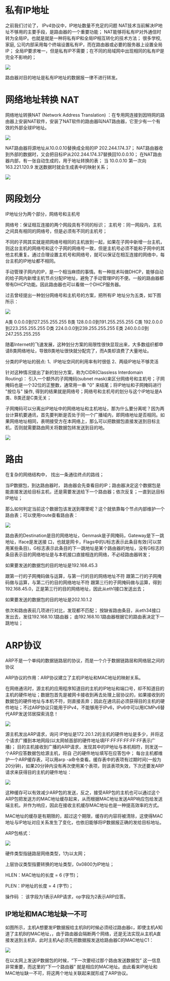 # 私有IP地址

之前我们讨论了， IPv4协议中，IP地址数量不充足的问题
NAT技术当前解决IP地址不够用的主要手段，是路由器的一个重要功能；
NAT能够将私有IP对外通信时转为全局IP。也就是就是一种将私有IP和全局IP相互转化的技术方法；
很多学校, 家庭, 公司内部采用每个终端设置私有IP，而在路由器或必要的服务器上设置全局IP；
全局IP要求唯一，但是私有IP不需要；在不同的局域网中出现相同的私有IP是完全不影响的；

![](net_01.png)

路由器对目的地址是私有IP地址的数据报一律不进行转发。

# 网络地址转换 NAT

网络地址转换NAT (Network Address Translation) ：在专用网连接到因特网的路由器上安装NAT软件，安装了NAT软件的路由器叫NAT路由器，它至少有一个有效的外部全球IP地址。

![](net_02.png)

NAT路由器将源地址从10.0.0.10替换成全局的IP 202.244.174.37；
NAT路由器收到外部的数据时，又会把目标IP从202.244.174.37替换回10.0.0.10；
在NAT路由器内部，有一张自动生成的，用于地址转换的表；
当 10.0.0.10 第一次向 163.221.120.9 发送数据时就会生成表中的映射关系；

![](net_03.png)

# 网段划分

IP地址分为两个部分，网络号和主机号

网络号：保证相互连接的两个网段具有不同的标识；
主机号：同一网段内，主机之间具有相同的网络号，但是必须有不同的主机号；

不同的子网其实就是把网络号相同的主机放到一起，如果在子网中新增一台主机，则这台主机的网络号和这个子网的网络号一致，但是主机号必须不能和子网中的其他主机重复。通过合理设置主机号和网络号，就可以保证在相互连接的网络中，每台主机的IP地址都不相同。

手动管理子网内的IP，是一个相当麻烦的事情。有一种技术叫做DHCP，能够自动的给子网内新增主机节点分配IP地址，避免了手动管理IP的不便。一般的路由器都带有DHCP功能。因此路由器也可以看做一个DHCP服务器。



过去曾经提出一种划分网络号和主机号的方案，把所有IP 地址分为五类，如下图所示：

![](net_04.png)

A类 0.0.0.0到127.255.255.255
B类 128.0.0.0到191.255.255.255
C类 192.0.0.0到223.255.255.255
D类 224.0.0.0到239.255.255.255
E类 240.0.0.0到247.255.255.255

随着Internet的飞速发展，这种划分方案的局限性很快显现出来，大多数组织都申请B类网络地址，导致B类地址很快就分配完了，而A类却浪费了大量地址。

分类的IP地址的弱点:
1、IP地址空间的利用率有时很低
2、两级IP地址不够灵活



针对这种情况提出了新的划分方案，称为CIDR(Classless Interdomain Routing)：
引入一个额外的子网掩码(subnet mask)来区分网络号和主机号；子网掩码也是一个32位的正整数，通常用一串 "0" 来结尾；将IP地址和子网掩码进行 "按位与" 操作, 得到的结果就是网络号；网络号和主机号的划分与这个IP地址是A类、B类还是C类无关；



子网掩码可以分离出IP地址中的网络地址和主机地址，那为什么要分离呢？因为两台计算机要通讯，首先要判断是否处于同一个广播域内，即网络地址是否相同。如果网络地址相同，表明接受方在本网络上，那么可以把数据包直接发送到目标主机，否则就需要路由网关将数据包转发送到目的地。 

![](net_05.png)

# 路由

在复杂的网络结构中， 找出一条通往终点的路线；

当IP数据包，到达路由器时， 路由器会先查看目的IP；路由器决定这个数据包是能直接发送给目标主机，还是需要发送给下一个路由器；依次反复；一直到达目标IP地址；

那么如何判定当前这个数据包该发送到哪里呢？这个就依靠每个节点内部维护一个路由表；可以使用route查看路由表：

![](net_10.png)

路由表的Destination是目的网络地址，Genmask是子网掩码，Gateway是下一跳地址，Iface是发送接
口，也就是网卡，Flags中的U标志表示此条目有效(可以禁用某些条目)，G标志表示此条目的下一跳地址是某个路由器的地址，没有G标志的条目表示目的网络地址是与本机接口直接相连的网络，不必经路由器转发；

如果要发送的数据包的目的地址是192.168.45.3 

跟第一行的子网掩码做与运算，与第一行的目的网络地址不符
跟第二行的子网掩码做与运算，与第二行的目的网络地址不符
跟第三行的子网掩码做与运算，得到192.168.45.0，正是第三行的目的网络地址，因此从eth1接口发送出去；

如果要发送的数据包的目的地址是202.10.1.2

依次和路由表前几项进行对比，发现都不匹配；
按缺省路由条目，从eth34接口发出去，发往192.168.10.1路由器；
由192.168.10.1路由器根据它的路由表决定下一跳地址；

# ARP协议

ARP不是一个单纯的数据链路层的协议，而是一个介于数据链路层和网络层之间的协议

ARP协议的作用：ARP协议建立了主机IP地址和MAC地址的映射关系。

在网络通讯时，源主机的应用程序知道目的主机的IP地址和端口号，却不知道目的主机的硬件地址；数据包首先是被网卡接收到再去处理上层协议的，如果接收到的数据包的硬件地址与本机不符，则直接丢弃；因此在通讯前必须获得目的主机的硬件地址；不过ARP协议只能用于IPv4，不能够用于IPv6，IPv6中可以用ICMPv6替代ARP发送邻居探索消息！

![](net_06.png)

源主机发出ARP请求，询问 IP地址是172.20.1.2的主机的硬件地址是多少，并将这个请求广播到本地网段(以太网帧首部的硬件地址填FF:FF:FF:FF:FF:FF表示广播)；
目的主机接收到广播的ARP请求，发现其中的IP地址与本机相符，则发送一个ARP应答数据包给源主机，将自
己的硬件地址填写在应答包中；
每台主机都维护一个ARP缓存表，可以用arp -a命令查看。缓存表中的表项有过期时间(一般为20分钟)，如果20分钟内没有再次使用某个表项，则该表项失效，下次还要发ARP请求来获得目的主机的硬件地址：

![](net_07.png)

这种缓存可以有效减少ARP包的发送，反之，接受ARP包的主机也可以通过这个ARP包把发送方的MAC地址缓存起来，从而根据MAC地址发送ARP响应包给发送端主机，并作为响应，因此在接收主机缓存MAC地址也是一种提高效率的方式。



MAC地址的缓存是有期限的，超过这个期限，缓存的内容将被清除，这使得MAC地址与IP地址对应关系发生了变化，也依旧能够将IP数据报正确的发给目标地址。

ARP包格式：

![](net_08.png)

硬件类型指链路层网络类型，1为以太网；

上层协议类型指要转换的地址类型，0x0800为IP地址；

HLEN：MAC地址的长度 = 6 (字节)；

PLEN：IP地址的长度 = 4 (字节)；

操作码 ： 该字段为1表示ARP请求，op字段为2表示ARP应答。



## IP地址和MAC地址缺一不可

如图所示，主机A想要发IP数据报给主机B的时候必须经过路由器c，即使主机A知道了主机B的MAC地址，，由于路由器会隔断两个网络，还是无法实现从主机A直接发送到主机B，此时主机A必须先把数据报发送给路由器C的MAC地址C1：

![](net_09.png)

在以太网上发送IP数据包的时候，“下一次要经过那个路由发送数据包” 这一信息非常重要，而这里的“下一个路由器” 就是相应的MAC地址。由此看来IP地址和MAC地址缺一不可，将这两个地址关联起来就形成了ARP协议。

